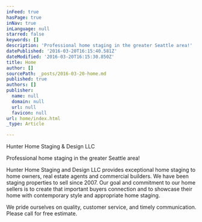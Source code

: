 ```yaml
---
inFeed: true
hasPage: true
inNav: true
inLanguage: null
starred: false
keywords: []
description: 'Professional home staging in the greater Seattle area!'
datePublished: '2016-03-20T16:15:40.581Z'
dateModified: '2016-03-20T16:15:30.850Z'
title: Home
author: []
sourcePath: _posts/2016-03-20-home.md
published: true
authors: []
publisher:
  name: null
  domain: null
  url: null
  favicon: null
url: home/index.html
_type: Article

---
```

Hunter Home Staging & Design LLC

Professional home staging in the greater Seattle area!

Hunter Home Staging and Design LLC provides exceptional home staging to home owners, real estate agents and commercial builders. We have been staging properties to sell since 2007\. Our goal and commitment to our home sellers is to create that important buyers connection and to showcase their home with contemporary style and appropriate home staging.

We pride ourselves on quality, customer service, and timely communication. Please call for free estimate.
